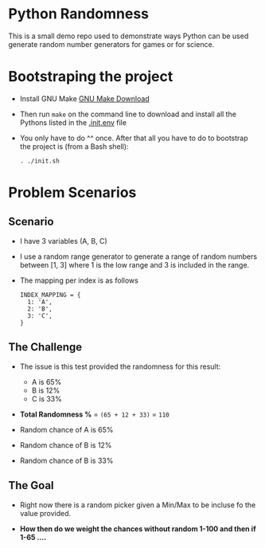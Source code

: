 Python Randomness
=================

This is a small demo repo used to demonstrate ways Python can be used
generate random number generators for games or for science.


# Bootstraping the project

- Install GNU Make [GNU Make Download](https://www.gnu.org/software/make/#download)

- Then run `make` on the command line to download and install all the
  Pythons listed in the [.init.env](./.init.env) file

- You only have to do ^^ once. After that all you have to do to
  bootstrap the project is (from a Bash shell):

  ```
  . ./init.sh
  ```

# Problem Scenarios

## Scenario

- I have 3 variables (A, B, C)

- I use a random range generator to generate a range of random numbers
    between [1, 3] where 1 is the low range and 3 is included in the
    range.

- The mapping per index is as follows
  ```
  INDEX_MAPPING = {
    1: 'A',
    2: 'B',
    3: 'C',
  }
  ```

## The Challenge

- The issue is this test provided the randomness for this result:
  - A is 65%
  - B is 12%
  - C is 33%

- **Total Randomness %** = `(65 + 12 + 33)` = `110`

- Random chance of A is 65%
- Random chance of B is 12%
- Random chance of B is 33%

## The Goal

- Right now there is a random picker given a Min/Max to be incluse fo the value
  provided.

- **How then do we weight the chances without random 1-100 and then if
    1-65 ....**
